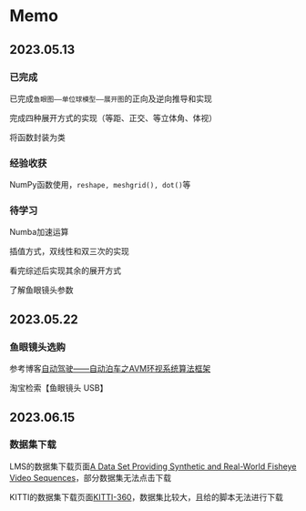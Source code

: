 # Memo

## 2023.05.13

### 已完成

已完成`鱼眼图——单位球模型——展开图`的正向及逆向推导和实现

完成四种展开方式的实现（等距、正交、等立体角、体视）

将函数封装为类

### 经验收获

NumPy函数使用，`reshape, meshgrid(), dot()`等

### 待学习

Numba加速运算

插值方式，双线性和双三次的实现

看完综述后实现其余的展开方式

了解鱼眼镜头参数

## 2023.05.22

### 鱼眼镜头选购

参考博客[自动驾驶——自动泊车之AVM环视系统算法框架](https://zhuanlan.zhihu.com/p/534553717)

淘宝检索【鱼眼镜头 USB】

## 2023.06.15

### 数据集下载

LMS的数据集下载页面[A Data Set Providing Synthetic and Real-World Fisheye Video Sequences](https://www.lms.tf.fau.eu/research/downloads/fisheye-data-set/)，部分数据集无法点击下载

KITTI的数据集下载页面[KITTI-360](https://www.cvlibs.net/datasets/kitti-360/download.php)，数据集比较大，且给的脚本无法进行下载